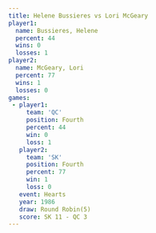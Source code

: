 ```yaml
---
title: Helene Bussieres vs Lori McGeary
player1:                 
  name: Bussieres, Helene
  percent: 44            
  wins: 0                
  losses: 1              
player2:                 
  name: McGeary, Lori    
  percent: 77            
  wins: 1                
  losses: 0              
games:
 - player1:          
     team: 'QC'      
     position: Fourth
     percent: 44     
     win: 0          
     loss: 1         
   player2:          
     team: 'SK'      
     position: Fourth
     percent: 77     
     win: 1          
     loss: 0         
   event: Hearts       
   year: 1986          
   draw: Round Robin(5)
   score: SK 11 - QC 3 
---
```

